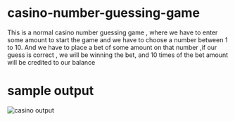 # casino-number-guessing-game
This is a normal casino number guessing game , where we have to enter some amount to start the game and we have to choose a number between 1 to 10. And we have to place a bet of some amount on that number ,if our guess is correct , we will be winning the bet, and 10 times of the bet amount will be credited to our balance


# sample output
![casino output](https://user-images.githubusercontent.com/87163784/125415974-80962742-83e4-49be-aae5-dc0eb0b3e0ad.png)
